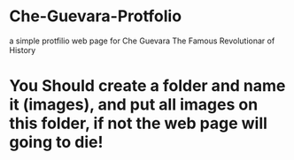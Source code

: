 # Che-Guevara-Protfolio
a simple protfilio web page for Che Guevara The Famous Revolutionar of History

# You Should create a folder and name it (images), and put all images on this folder, if not the web page will going to die!

